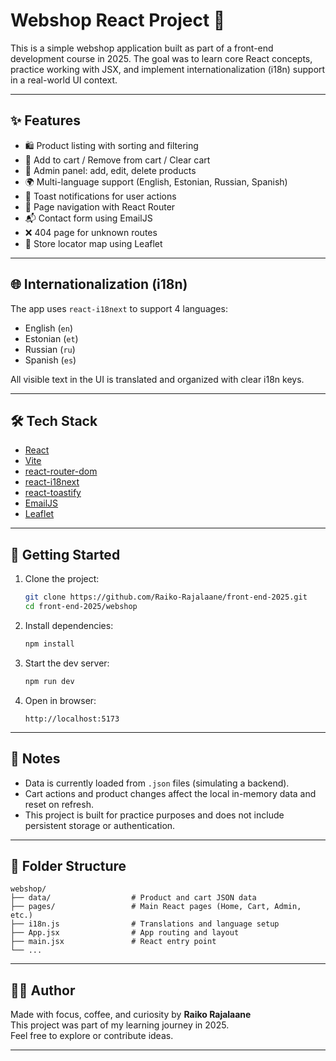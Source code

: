 # Webshop React Project 🛒

This is a simple webshop application built as part of a front-end development course in 2025. The goal was to learn core React concepts, practice working with JSX, and implement internationalization (i18n) support in a real-world UI context.

---

## ✨ Features

- 🛍️ Product listing with sorting and filtering
- 🛒 Add to cart / Remove from cart / Clear cart
- 🔧 Admin panel: add, edit, delete products
- 🌍 Multi-language support (English, Estonian, Russian, Spanish)
- 🔔 Toast notifications for user actions
- 🧭 Page navigation with React Router
- 📬 Contact form using EmailJS
- ❌ 404 page for unknown routes
- 📍 Store locator map using Leaflet

---

## 🌐 Internationalization (i18n)

The app uses `react-i18next` to support 4 languages:

- English (`en`)
- Estonian (`et`)
- Russian (`ru`)
- Spanish (`es`)

All visible text in the UI is translated and organized with clear i18n keys.

---

## 🛠️ Tech Stack

- [React](https://reactjs.org/)
- [Vite](https://vitejs.dev/)
- [react-router-dom](https://reactrouter.com/)
- [react-i18next](https://react.i18next.com/)
- [react-toastify](https://fkhadra.github.io/react-toastify/)
- [EmailJS](https://www.emailjs.com/)
- [Leaflet](https://leafletjs.com/)

---

## 🚀 Getting Started

1. Clone the project:
   ```bash
   git clone https://github.com/Raiko-Rajalaane/front-end-2025.git
   cd front-end-2025/webshop
   ```

2. Install dependencies:
   ```bash
   npm install
   ```

3. Start the dev server:
   ```bash
   npm run dev
   ```

4. Open in browser:
   ```
   http://localhost:5173
   ```

---

## 🧪 Notes

- Data is currently loaded from `.json` files (simulating a backend).
- Cart actions and product changes affect the local in-memory data and reset on refresh.
- This project is built for practice purposes and does not include persistent storage or authentication.

---

## 📁 Folder Structure

```
webshop/
├── data/                  # Product and cart JSON data
├── pages/                 # Main React pages (Home, Cart, Admin, etc.)
├── i18n.js                # Translations and language setup
├── App.jsx                # App routing and layout
├── main.jsx               # React entry point
└── ...
```

---

## 👨‍💻 Author

Made with focus, coffee, and curiosity by **Raiko Rajalaane**  
This project was part of my learning journey in 2025.  
Feel free to explore or contribute ideas.

---
